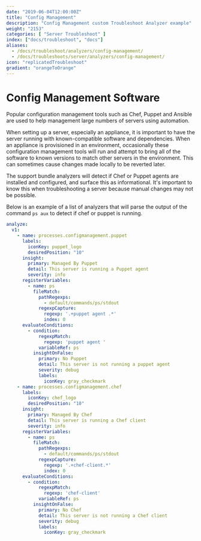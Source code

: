 ```yaml
---
date: "2019-06-04T12:00:00Z"
title: "Config Management"
description: "Config Management custom Troubleshoot Analyzer example"
weight: "2153"
categories: [ "Server Troubleshoot" ]
index: ["docs/troubleshoot", "docs"]
aliases:
  - /docs/troubleshoot/analyzers/config-management/
  - /docs/troubleshoots/server/analyzers/config-management/
icon: "replicatedTroubleshoot"
gradient: "orangeToOrange"
---
```


# Config Management Software

Popular configuration management tools such as Chef, Puppet and Ansible are used to help management large numbers of servers using automation.

When setting up a server, especially an appliance, it is important to have the server running with known-compatible software and dependencies. When an appliance is provisioned in an environment, occasionally these configuration management tools will run and attempt to bring all of the software to known versions to match other servers in the environment. This can sometimes cause changes made locally to be reverted later.

The support bundle analyzers will detect if Chef or Puppet agents are installed and configured, and surface this as informational. It's important to know this when troubleshooting a server because manual changes may not be possible.

Below is an example of a list of analyzers that will parse the output of the command `ps aux` to detect if chef or puppet is running.

```yaml
analyze:
  v1:
    - name: processes.configmanagement.puppet
      labels:
        iconKey: puppet_logo
        desiredPosition: "10"
      insight:
        primary: Managed By Puppet
        detail: This server is running a Puppet agent
        severity: info
      registerVariables:
        - name: ps
          fileMatch:
            pathRegexps:
              - default/commands/ps/stdout
            regexpCapture:
              regexp: '.+puppet agent .*'
              index: 0
      evaluateConditions:
        - condition:
            regexpMatch:
              regexp: 'puppet agent '
            variableRef: ps
          insightOnFalse:
            primary: No Puppet
            detail: This server is not running a puppet agent
            severity: debug
            labels:
              iconKey: gray_checkmark
    - name: processes.configmanagement.chef
      labels:
        iconKey: chef_logo
        desiredPosition: "10"
      insight:
        primary: Managed By Chef
        detail: This server is running a Chef client
        severity: info
      registerVariables:
        - name: ps
          fileMatch:
            pathRegexps:
              - default/commands/ps/stdout
            regexpCapture:
              regexp: '.+chef-client.*'
              index: 0
      evaluateConditions:
        - condition:
            regexpMatch:
              regexp: 'chef-client'
            variableRef: ps
          insightOnFalse:
            primary: No Chef
            detail: This server is not running a Chef client
            severity: debug
            labels:
              iconKey: gray_checkmark
```

